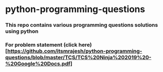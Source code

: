 # python-programming-questions
### This repo contains various programming questions solutions using python

### For problem statement (click here)[https://github.com/itsmrajesh/python-programming-questions/blob/master/TCS/TCS%20Ninja%202019%20-%20Google%20Docs.pdf]
